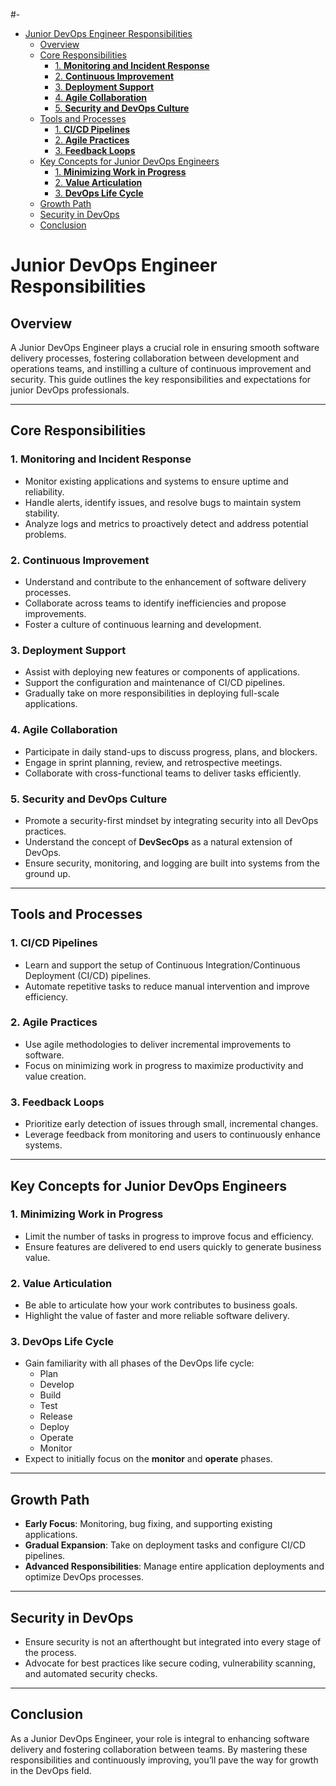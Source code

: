 #- [](#)
- [Junior DevOps Engineer Responsibilities](#junior-devops-engineer-responsibilities)
  - [Overview](#overview)
  - [Core Responsibilities](#core-responsibilities)
    - [1. **Monitoring and Incident Response**](#1-monitoring-and-incident-response)
    - [2. **Continuous Improvement**](#2-continuous-improvement)
    - [3. **Deployment Support**](#3-deployment-support)
    - [4. **Agile Collaboration**](#4-agile-collaboration)
    - [5. **Security and DevOps Culture**](#5-security-and-devops-culture)
  - [Tools and Processes](#tools-and-processes)
    - [1. **CI/CD Pipelines**](#1-cicd-pipelines)
    - [2. **Agile Practices**](#2-agile-practices)
    - [3. **Feedback Loops**](#3-feedback-loops)
  - [Key Concepts for Junior DevOps Engineers](#key-concepts-for-junior-devops-engineers)
    - [1. **Minimizing Work in Progress**](#1-minimizing-work-in-progress)
    - [2. **Value Articulation**](#2-value-articulation)
    - [3. **DevOps Life Cycle**](#3-devops-life-cycle)
  - [Growth Path](#growth-path)
  - [Security in DevOps](#security-in-devops)
  - [Conclusion](#conclusion)





# Junior DevOps Engineer Responsibilities

## Overview

A Junior DevOps Engineer plays a crucial role in ensuring smooth software delivery processes, fostering collaboration between development and operations teams, and instilling a culture of continuous improvement and security. This guide outlines the key responsibilities and expectations for junior DevOps professionals.

---

## Core Responsibilities

### 1. **Monitoring and Incident Response**

- Monitor existing applications and systems to ensure uptime and reliability.
- Handle alerts, identify issues, and resolve bugs to maintain system stability.
- Analyze logs and metrics to proactively detect and address potential problems.

### 2. **Continuous Improvement**

- Understand and contribute to the enhancement of software delivery processes.
- Collaborate across teams to identify inefficiencies and propose improvements.
- Foster a culture of continuous learning and development.

### 3. **Deployment Support**

- Assist with deploying new features or components of applications.
- Support the configuration and maintenance of CI/CD pipelines.
- Gradually take on more responsibilities in deploying full-scale applications.

### 4. **Agile Collaboration**

- Participate in daily stand-ups to discuss progress, plans, and blockers.
- Engage in sprint planning, review, and retrospective meetings.
- Collaborate with cross-functional teams to deliver tasks efficiently.

### 5. **Security and DevOps Culture**

- Promote a security-first mindset by integrating security into all DevOps practices.
- Understand the concept of **DevSecOps** as a natural extension of DevOps.
- Ensure security, monitoring, and logging are built into systems from the ground up.

---

## Tools and Processes

### 1. **CI/CD Pipelines**

- Learn and support the setup of Continuous Integration/Continuous Deployment (CI/CD) pipelines.
- Automate repetitive tasks to reduce manual intervention and improve efficiency.

### 2. **Agile Practices**

- Use agile methodologies to deliver incremental improvements to software.
- Focus on minimizing work in progress to maximize productivity and value creation.

### 3. **Feedback Loops**

- Prioritize early detection of issues through small, incremental changes.
- Leverage feedback from monitoring and users to continuously enhance systems.

---

## Key Concepts for Junior DevOps Engineers

### 1. **Minimizing Work in Progress**

- Limit the number of tasks in progress to improve focus and efficiency.
- Ensure features are delivered to end users quickly to generate business value.

### 2. **Value Articulation**

- Be able to articulate how your work contributes to business goals.
- Highlight the value of faster and more reliable software delivery.

### 3. **DevOps Life Cycle**

- Gain familiarity with all phases of the DevOps life cycle:
  - Plan
  - Develop
  - Build
  - Test
  - Release
  - Deploy
  - Operate
  - Monitor
- Expect to initially focus on the **monitor** and **operate** phases.

---

## Growth Path

- **Early Focus**: Monitoring, bug fixing, and supporting existing applications.
- **Gradual Expansion**: Take on deployment tasks and configure CI/CD pipelines.
- **Advanced Responsibilities**: Manage entire application deployments and optimize DevOps processes.

---

## Security in DevOps

- Ensure security is not an afterthought but integrated into every stage of the process.
- Advocate for best practices like secure coding, vulnerability scanning, and automated security checks.

---

## Conclusion

As a Junior DevOps Engineer, your role is integral to enhancing software delivery and fostering collaboration between teams. By mastering these responsibilities and continuously improving, you’ll pave the way for growth in the DevOps field.

